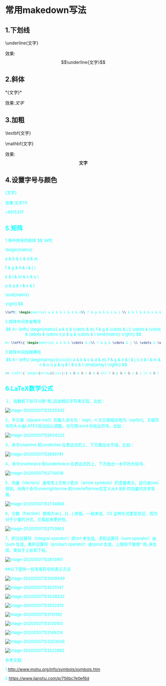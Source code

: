 # 常用makedown写法

## 1.下划线

\underline{文字}

效果:$$\underline{文字}$$

## 2.斜体

\*{文字}\*

效果:*文字*

## 3.加粗

\textbf{文字}

\mathbf{文字}

效果:$$\textbf{文字}$$

## 4.设置字号与颜色

<font size =2 color=#11FFFF>{文字}<font>

效果:<font size =2 color=#11FFFF>文字111</font>

=#51537F

## 5.矩阵

1.带中挎号的矩阵
$$
\left[ 

\begin{matrix} 

a & b & c & d & e\\

f & g & h & i & j \\

 k & l & m & n & o \\ 

p & q & r & s & t 

\end{matrix} 

\right]
$$

```LaTeX
\left[ \begin{matrix} a & b & c & d & e\\ f & g & h & i & j \\ k & l & m & n & o \\ p & q & r & s & t \end{matrix} \right]
```

2.矩阵中间有省略号
$$
A= \left\{ \begin{matrix} a & b & \cdots & e\\ f & g & \cdots & j \\ \vdots & \vdots & \ddots & \vdots \\ p & q & \cdots & t \end{matrix} \right\}
$$

```LaTeX
A= \left\{ \begin{matrix} a & b & \cdots & e\\ f & g & \cdots & j \\ \vdots & \vdots & \ddots & \vdots \\ p & q & \cdots & t \end{matrix} \right\}
```

3.矩阵中间加根横线
$$
A= \left\{ \begin{array}{cccc|c} a & b & c & d & e\\ f & g & h & i & j \\ k & l & m & n & o \\ p & q & r & s & t \end{array} \right\}
$$

```swift
A= \left\{ \begin{array}{cccc|c} a & b & c & d & e\\ f & g & h & i & j \\ k & l & m & n & o \\ p & q & r & s & t \end{array} \right\}
```

## 6.LaTeX数学公式

１、指数和下标可以用^和_后加相应字符来实现。比如：

![image-20200507152520342](image-20200507152520342.png)

2、平方根（square root）的输入命令为：\sqrt，n 次方根相应地为: \sqrt[n]。方根符号的大小由LATEX自动加以调整。也可用\surd 仅给出符号。比如：

![image-20200507152634222](image-20200507152634222.png)

3、命令\overline 和\underline 在表达式的上、下方画出水平线。比如：

![image-20200507152659741](image-20200507152659741.png)

4、命令\overbrace 和\underbrace 在表达式的上、下方给出一水平的大括号。

![image-20200507152714638](image-20200507152714638.png)

5、向量（Vectors）通常用上方有小箭头（arrow symbols）的变量表示。这可由\vec 得到。另两个命令\overrightarrow 和\overleftarrow在定义从A 到B 的向量时非常有用。

![image-20200507152734866](image-20200507152734866.png)

6、分数（fraction）使用\frac{...}{...} 排版。一般来说，1/2 这种形式更受欢迎，因为对于少量的分式，它看起来更好些。

![image-20200507152753863](image-20200507152753863.png)

7、积分运算符（integral operator）用\int 来生成。求和运算符（sum operator）由\sum 生成。乘积运算符（product operator）由\prod 生成。上限和下限用^ 和_来生成，类似于上标和下标。

![image-20200507152813961](image-20200507152813961.png)

##以下提供一些常用符号的表示方法

![image-20200507153009949](image-20200507153009949.png)

![image-20200507153025147](image-20200507153025147.png)

![image-20200507153038202](image-20200507153038202.png)

![image-20200507153052410](image-20200507153052410.png)

![image-20200507153110192](image-20200507153110192.png)

![image-20200507153130100](image-20200507153130100.png)

![image-20200507153149216](image-20200507153149216.png)

![image-20200507153203006](image-20200507153203006.png)

![image-20200507153222882](image-20200507153222882.png)



参考文献:

1.http://www.mohu.org/info/symbols/symbols.htm

2.https://www.jianshu.com/p/756bc7e0ef6d